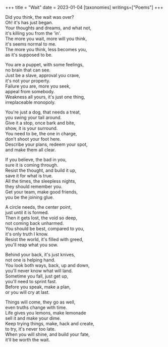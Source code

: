 +++
title = "Wait"
date = 2023-01-04
[taxonomies]
writings=["Poems"]
+++

Did you think, the wait was over?  
Oh! it's has just began.  
Your thoughts and dreams, and what not,  
it's killing you from the 'in'.  
The more you wait, more will you think,  
it's seems normal to me.  
The more you think, less becomes you,  
as it's supposed to be.  
  
You are a puppet, with some feelings,  
no brain that can see.  
Just be a slave, approval you crave,  
it's not your property.  
Failure you are, more you seek,  
appeal from somebody.  
Weakness all yours, it's just one thing,  
irreplaceable monopoly.  
  
You're just a dog, that needs a treat,  
you swing your tail around.  
Give it a stop, once bark and bite,  
show, it is your surround.  
You need to be, the one in charge,  
don't shoot your foot here.  
Describe your plans, redeem your spot,  
and make them all clear.  
  
If you believe, the bad in you,  
sure it is coming through.  
Resist the thought, and build it up,  
save it for what is true.  
All the times, the sleepless nights,  
they should remember you.  
Get your team, make good friends,  
you be the joining glue.  
  
A circle needs, the center point,  
just until it is formed.  
Then it gets lost, the void so deep,  
not coming back unharmed.  
You should be best, compared to you,  
it's only truth I know.  
Resist the world, it's filled with greed,  
you'll reap what you sow.  
  
Behind your back, it's just knives,  
not one is helping hand.  
You look both ways, back, up and down,  
you'll never know what will land.  
Sometime you fall, just get up,  
you'll need to sprint fast.  
Before you speak, make a plan,  
or you will cry at last.  
  
Things will come, they go as well,  
even truths change with time.  
Life gives you lemons, make lemonade  
sell it and make your dime.  
Keep trying things, make, hack and create,  
to try, it's never too late.  
When you will shine, and build your fate,  
it'll be worth the wait.  
